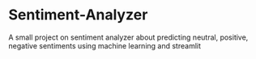 # Sentiment-Analyzer
A small project on sentiment analyzer about predicting neutral, positive, negative sentiments using machine learning and streamlit
